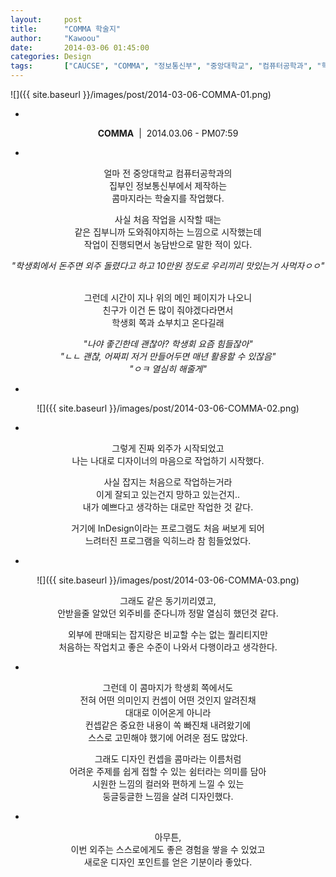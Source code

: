 ```yaml
---
layout:     post
title:      "COMMA 학술지"
author:     "Kawoou"
date:       2014-03-06 01:45:00
categories: Design
tags:       ["CAUCSE", "COMMA", "정보통신부", "중앙대학교", "컴퓨터공학과", "학술지"]
---
```


![]({{ site.baseurl }}/images/post/2014-03-06-COMMA-01.png)

<center>

-

**COMMA**&nbsp;&nbsp;|&nbsp;&nbsp;2014.03.06 - PM07:59

-

얼마 전 중앙대학교 컴퓨터공학과의<br />
집부인 정보통신부에서 제작하는<br />
콤마지라는 학술지를 작업했다.<br />

사실 처음 작업을 시작할 때는<br />
같은 집부니까 도와줘야지하는 느낌으로 시작했는데<br />
작업이 진행되면서 농담반으로 말한 적이 있다.<br />

*"학생회에서 돈주면 외주 돌렸다고 하고 10만원 정도로 우리끼리 맛있는거 사먹자ㅇㅇ"*<br />
<br />

그런데 시간이 지나 위의 메인 페이지가 나오니<br />
친구가 이건 돈 많이 줘야겠다라면서<br />
학생회 쪽과 쇼부치고 온다길래<br />

*"나야 좋긴한데 괜찮아? 학생회 요즘 힘들잖아"*<br />
*"ㄴㄴ 괜찮, 어짜피 저거 만들어두면 매년 활용할 수 있잖음"*<br />
*"ㅇㅋ 열심히 해줄게"*<br />

-

![]({{ site.baseurl }}/images/post/2014-03-06-COMMA-02.png)

-

그렇게 진짜 외주가 시작되었고<br />
나는 나대로 디자이너의 마음으로 작업하기 시작했다.<br />

사실 잡지는 처음으로 작업하는거라<br />
이게 잘되고 있는건지 망하고 있는건지..<br />
내가 예쁘다고 생각하는 대로만 작업한 것 같다.<br />

거기에 InDesign이라는 프로그램도 처음 써보게 되어<br />
느려터진 프로그램을 익히느라 참 힘들었었다.<br />

-

![]({{ site.baseurl }}/images/post/2014-03-06-COMMA-03.png)

그래도 같은 동기끼리였고,<br />
안받을줄 알았던 외주비를 준다니까 정말 열심히 했던것 같다.<br />

외부에 판매되는 잡지랑은 비교할 수는 없는 퀄리티지만<br />
처음하는 작업치고 좋은 수준이 나와서 다행이라고 생각한다.<br />

-

그런데 이 콤마지가 학생회 쪽에서도<br />
전혀 어떤 의미인지 컨셉이 어떤 것인지 알려진채<br />
대대로 이어온게 아니라<br />
컨셉같은 중요한 내용이 쏙 빠진채 내려왔기에<br />
스스로 고민해야 했기에 어려운 점도 많았다.<br />

그래도 디자인 컨셉을 콤마라는 이름처럼<br />
어려운 주제를 쉽게 접할 수 있는 쉼터라는 의미를 담아<br />
시원한 느낌의 컬러와 편하게 느낄 수 있는<br />
둥글둥글한 느낌을 살려 디자인했다.<br />

-

아무튼,<br />
이번 외주는 스스로에게도 좋은 경험을 쌓을 수 있었고<br />
새로운 디자인 포인트를 얻은 기분이라 좋았다.<br />
<br />

</center>